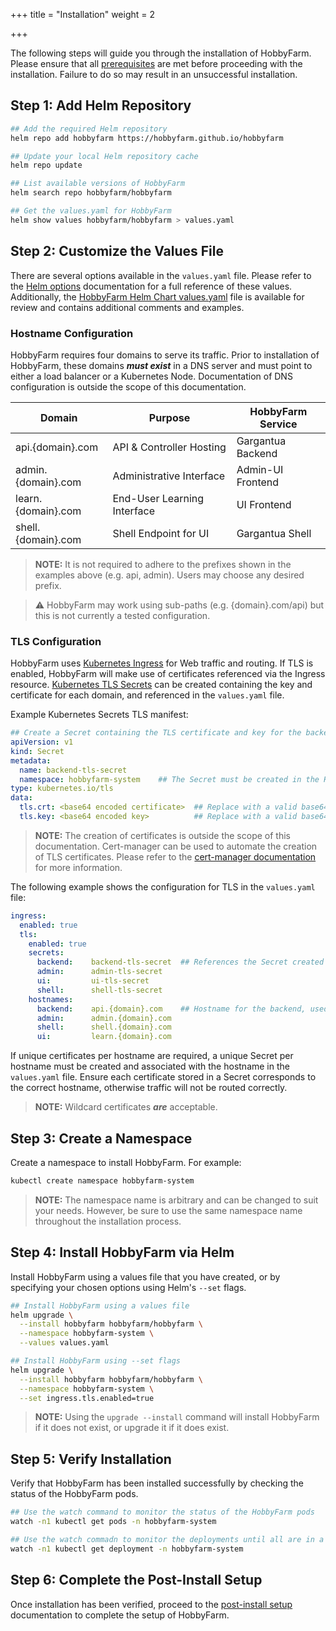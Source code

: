 +++
title = "Installation"
weight = 2

+++

The following steps will guide you through the installation of HobbyFarm. Please ensure that all [prerequisites](/docs/setup/prerequisites) are met before proceeding with the installation. Failure to do so may result in an unsuccessful installation.

## Step 1: Add Helm Repository

```bash
## Add the required Helm repository
helm repo add hobbyfarm https://hobbyfarm.github.io/hobbyfarm

## Update your local Helm repository cache
helm repo update

## List available versions of HobbyFarm
helm search repo hobbyfarm/hobbyfarm

## Get the values.yaml for HobbyFarm
helm show values hobbyfarm/hobbyfarm > values.yaml
```

## Step 2: Customize the Values File

There are several options available in the `values.yaml` file. Please refer to the [Helm options](/docs/appendix/helm_options) documentation for a full reference of these values. Additionally, the [HobbyFarm Helm Chart values.yaml](https://github.com/hobbyfarm/hobbyfarm/blob/master/charts/hobbyfarm/values.yaml) file is available for review and contains additional comments and examples.

### Hostname Configuration

HobbyFarm requires four domains to serve its traffic. Prior to installation of HobbyFarm, these domains **_must exist_** in a DNS server and must point to either a load balancer or a Kubernetes Node. Documentation of DNS configuration is outside the scope of this documentation.

| Domain | Purpose | HobbyFarm Service |
|----------------|---------|---------|
| api.{domain}.com | API & Controller Hosting | Gargantua Backend |
| admin.{domain}.com | Administrative Interface | Admin-UI Frontend |
| learn.{domain}.com | End-User Learning Interface | UI Frontend |
| shell.{domain}.com | Shell Endpoint for UI | Gargantua Shell |

> **NOTE:** It is not required to adhere to the prefixes shown in the examples above (e.g. api, admin). Users may choose any desired prefix.

> :warning: HobbyFarm may work using sub-paths (e.g. {domain}.com/api) but this is not currently a tested configuration.

### TLS Configuration
HobbyFarm uses [Kubernetes Ingress](https://kubernetes.io/docs/concepts/services-networking/ingress/) for Web traffic and routing. If TLS is enabled, HobbyFarm will make use of certificates referenced via the Ingress resource. [Kubernetes TLS Secrets](https://kubernetes.io/docs/concepts/configuration/secret/#tls-secrets) can be created containing the key and certificate for each domain, and referenced in the `values.yaml` file.

Example Kubernetes Secrets TLS manifest:
```yaml
## Create a Secret containing the TLS certificate and key for the backend domain, api.{domain}.com
apiVersion: v1
kind: Secret
metadata:
  name: backend-tls-secret
  namespace: hobbyfarm-system    ## The Secret must be created in the HobbyFarm namespace
type: kubernetes.io/tls
data:
  tls.crt: <base64 encoded certificate>  ## Replace with a valid base64 encoded certificate
  tls.key: <base64 encoded key>          ## Replace with a valid base64 encoded key
```

> **NOTE:** The creation of certificates is outside the scope of this documentation. Cert-manager can be used to automate the creation of TLS certificates. Please refer to the [cert-manager documentation](https://cert-manager.io/docs/) for more information.

The following example shows the configuration for TLS in the `values.yaml` file:
```yaml
ingress:
  enabled: true
  tls:
    enabled: true
    secrets:
      backend:    backend-tls-secret  ## References the Secret created above
      admin:      admin-tls-secret
      ui:         ui-tls-secret
      shell:      shell-tls-secret
    hostnames:
      backend:    api.{domain}.com    ## Hostname for the backend, used in the above Secret
      admin:      admin.{domain}.com
      shell:      shell.{domain}.com
      ui:         learn.{domain}.com
```

If unique certificates per hostname are required, a unique Secret per hostname must be created and associated with the hostname in the `values.yaml` file. Ensure each certificate stored in a Secret corresponds to the correct hostname, otherwise traffic will not be routed correctly.

> **NOTE:** Wildcard certificates **_are_** acceptable.


## Step 3: Create a Namespace

Create a namespace to install HobbyFarm. For example:

```bash
kubectl create namespace hobbyfarm-system
```

> **NOTE:** The namespace name is arbitrary and can be changed to suit your needs. However, be sure to use the same namespace name throughout the installation process.

## Step 4: Install HobbyFarm via Helm

Install HobbyFarm using a values file that you have created, or by specifying your chosen options using Helm's `--set` flags.

```bash
## Install HobbyFarm using a values file
helm upgrade \
  --install hobbyfarm hobbyfarm/hobbyfarm \
  --namespace hobbyfarm-system \
  --values values.yaml

## Install HobbyFarm using --set flags
helm upgrade \
  --install hobbyfarm hobbyfarm/hobbyfarm \
  --namespace hobbyfarm-system \
  --set ingress.tls.enabled=true
```

> **NOTE:** Using the `upgrade --install` command will install HobbyFarm if it does not exist, or upgrade it if it does exist.

## Step 5: Verify Installation

Verify that HobbyFarm has been installed successfully by checking the status of the HobbyFarm pods.

```bash
## Use the watch command to monitor the status of the HobbyFarm pods
watch -n1 kubectl get pods -n hobbyfarm-system

## Use the watch commadn to monitor the deployments until all are in a Ready state
watch -n1 kubectl get deployment -n hobbyfarm-system
```

## Step 6: Complete the Post-Install Setup

Once installation has been verified, proceed to the [post-install setup](/docs/setup/post_install) documentation to complete the setup of HobbyFarm.
